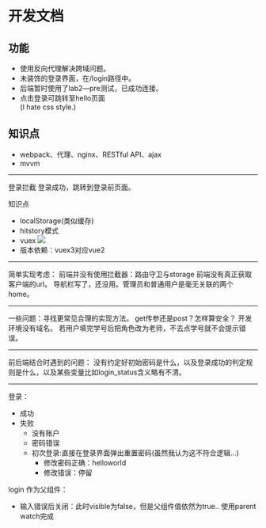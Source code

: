 # 开发文档
## 功能
- 使用反向代理解决跨域问题。
- 未装饰的登录界面，在/login路径中。
- 后端暂时使用了lab2—pre测试，已成功连接。
- 点击登录可跳转至hello页面  
(I hate css style.)

## 知识点
- webpack、代理、nginx、RESTful API、ajax
- mvvm

----
登录拦截
登录成功，跳转到登录前页面。


知识点
- localStorage(类似缓存)
- hitstory模式
- vuex
![](https://v3.vuex.vuejs.org/vuex.png)
- 版本依赖：vuex3对应vue2

---
简单实现考虑：
前端并没有使用拦截器：路由守卫与storage
前端没有真正获取客户端的url。
导航栏写了，还没用。管理员和普通用户是毫无关联的两个home。

---
一些问题：寻找更常见合理的实现方法。
get传参还是post？怎样算安全？
开发环境没有域名。
若用户填完学号后把角色改为老师，不去点学号就不会提示错误。

---
前后端结合时遇到的问题：
没有约定好初始密码是什么，以及登录成功的判定规则是什么，以及某些变量比如login_status含义略有不清。

---
登录：
- 成功
- 失败
    - 没有账户
    - 密码错误
    - 初次登录:直接在登录界面弹出重置密码(虽然我认为这不符合逻辑...)
        - 修改密码正确：helloworld
        - 修改错误：停留

login 作为父组件：
- 输入错误后关闭：此时visible为false，但是父组件值依然为true.. 使用parent watch完成
